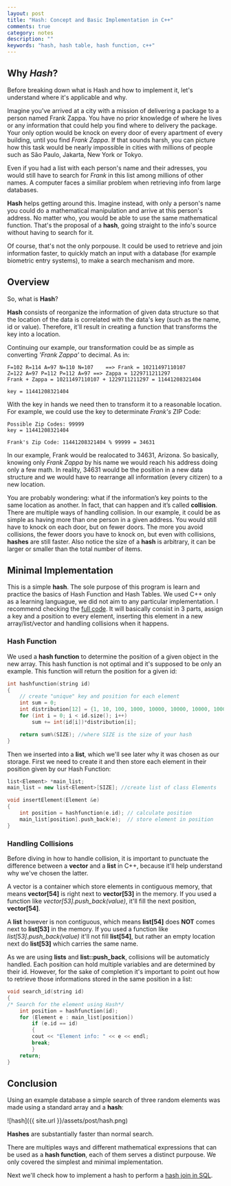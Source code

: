 ```yaml
---
layout: post
title: "Hash: Concept and Basic Implementation in C++"
comments: true
category: notes
description: ""
keywords: "hash, hash table, hash function, c++"
---
```


## Why _Hash_?
Before breaking down what is Hash and how to implement it, let's understand where it's applicable and why. 

Imagine you've arrived at a city with a mission of delivering a package to a person named Frank Zappa. You have no prior knowledge of where he lives or any information that could help you find where to delivery the package. Your only option would be knock on every door of every apartment of every building, until you find _Frank Zappa_. If that sounds harsh, you can picture how this task would be nearly impossible in cities with millions of people such as São Paulo, Jakarta, New York or Tokyo. 

Even if you had a list with each person's name and their adresses, you would still have to search for _Frank_ in this list among millions of other names. A computer faces a similiar problem when retrieving info from large databases.

**Hash** helps getting around this. Imagine instead, with only a person's name you could do a mathematical manipulation and arrive at this person's address. No matter who, you would be able to use the same mathematical function. That's the proposal of a **hash**, going straight to the info's source without having to search for it. 

Of course, that's not the only porpouse. It could be used to retrieve and join information faster, to quickly match an input with a database (for example biometric entry systems), to make a search mechanism and more.

## Overview
So, what is **Hash**?

**Hash** consists of reorganize the information of given data structure so that the location of the data is correlated with the data's key (such as the name, id or value). Therefore, it'll result in creating a function that transforms the key into a location.

Continuing our example, our transformation could be as simple as converting _'Frank Zappa'_ to decimal. As in:
```
F=102 R=114 A=97 N=110 N=107 	==> Frank = 10211497110107
Z=122 A=97 P=112 P=112 A=97	==> Zappa = 1229711211297
Frank + Zappa = 10211497110107 + 1229711211297 = 11441208321404

key = 11441208321404

```
With the key in hands we need then to transform it to a reasonable location. For example, we could use the key to determinate _Frank's_ ZIP Code:
```
Possible Zip Codes: 99999
key = 11441208321404

Frank's Zip Code: 11441208321404 % 99999 = 34631

```
In our example, Frank would be realocated to 34631, Arizona. So basically, knowing only _Frank Zappa_ by his name we would reach his address doing only a few math. In reality, 34631 would be the position in a new data structure and we would have to rearrange all information (every citizen) to a new location.

You are probably wondering: what if the information’s key points to the same location as another. In fact, that can happen and it’s called **collision**. There are multiple ways of handling collision. In our example, it could be as simple as having more than one person in a given address. You would still have to knock on each door, but on fewer doors. The more you avoid collisions, the fewer doors you have to knock on, but even with collisions, **hashes** are still faster. Also notice the size of a **hash** is arbitrary, it can be larger or smaller than the total number of items.

<div class="divider"></div>

## Minimal Implementation
This is a simple **hash**. The sole purpose of this program is learn and practice the basics of Hash Function and Hash Tables. We used C++ only as a learning languague, we did not aim to any particular implementation. I recommend checking the [full code](https://github.com/m-rauh/hash-cpp). It will basically consist in 3 parts, assign a key and a position to every element, inserting this element in a new array/list/vector and handling collisions when it happens.

### Hash Function
We used a **hash function** to determine the position of a given object in the new array. This hash function is not optimal and it's supposed to be only an example. This function will return the position for a given id:
```cpp
int hashfunction(string id)
{
    // create "unique" key and position for each element
    int sum = 0;
    int distribution[12] = {1, 10, 100, 1000, 10000, 10000, 10000, 10000, 1000, 100, 10, 1};
    for (int i = 0; i < id.size(); i++) 
    	sum += int(id[i])*distribution[i];

    return sum%(SIZE); //where SIZE is the size of your hash
}
```
Then we inserted into a **list**, which we'll see later why it was chosen as our storage. First we need to create it and then store each element in their position given by our Hash Function:

```cpp
list<Element> *main_list; 
main_list = new list<Element>[SIZE]; //create list of class Elements

void insertElement(Element &e)
{
    int position = hashfunction(e.id); // calculate position
    main_list[position].push_back(e);  // store element in position
}
```

### Handling Collisions
Before diving in how to handle collision, it is important to punctuate the difference between a **vector** and a **list** in C++, because it'll help understand why we've chosen the latter. 

A vector is a container which store elements in contiguous memory, that means **vector[54]** is right next to **vector[53]** in the memory. If you used a function like _vector[53].push_back(value)_, it'll fill the next position, **vector[54]**.

A **list** however is non contiguous, which means **list[54]** does **NOT** comes next to **list[53]** in the memory. If you used a function like _list[53].push_back(value)_ it'll not fill **list[54]**, but rather an empty location next do **list[53]** which carries the same name.

As we are using **lists** and **list::push_back**, collisions will be automaticly handled. Each position can hold multiple variables and are determined by their id. However, for the sake of completion it's important to point out how to retrieve those informations stored in the same position in a list:

```cpp
void search_id(string id)
{
/* Search for the element using Hash*/
    int position = hashfunction(id);
    for (Element e : main_list[position])
        if (e.id == id)
        {
        cout << "Element info: " << e << endl;
        break;
        }
    return;
}
```
<div class="divider"></div>

## Conclusion

Using an example database a simple search of three random elements was made using a standard array and a **hash**:

![hash]({{ site.url }}/assets/post/hash.png)

**Hashes** are substantially faster than normal search. 

There are multiples ways and different mathematical expressions that can be used as a **hash function**, each of them serves a distinct purpouse. We only covered the simplest and minimal implementation.

Next we'll check how to implement a hash to perform a [hash join in SQL](https://m-rauh.github.io/2021/hash-sql).



